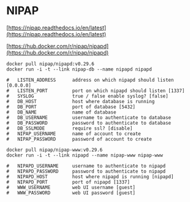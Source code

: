 # NIPAP

[https://nipap.readthedocs.io/en/latest](https://nipap.readthedocs.io/en/latest)

[https://hub.docker.com/r/nipap/nipapd](https://hub.docker.com/r/nipap/nipapd)
```
docker pull nipap/nipapd:v0.29.6
docker run -i -t --link nipap-db --name nipapd nipapd
```

```
#   LISTEN_ADDRESS      address on which nipapd should listen [0.0.0.0]
#   LISTEN_PORT         port on which nipapd should listen [1337]
#   SYSLOG              true / false enable syslog? [false]
#   DB_HOST             host where database is running
#   DB_PORT             port of database [5432]
#   DB_NAME             name of database
#   DB_USERNAME         username to authenticate to database
#   DB_PASSWORD         password to authenticate to database
#   DB_SSLMODE          require ssl? [disable]
#   NIPAP_USERNAME      name of account to create
#   NIPAP_PASSWORD      password of account to create
```

```
docker pull nipap/nipap-www:v0.29.6
docker run -i -t --link nipapd --name nipap-www nipap-www
```

```
#   NIPAPD_USERNAME     username to authenticate to nipapd
#   NIPAPD_PASSWORD     password to authenticate to nipapd
#   NIPAPD_HOST         host where nipapd is running [nipapd]
#   NIPAPD_PORT         port of nipapd [1337]
#   WWW_USERNAME        web UI username [guest]
#   WWW_PASSWORD        web UI password [guest]
```
